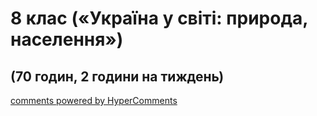 <div id="hypercomments_widget" class="js-hypercomments-widget invisible"></div>

# 8 клас («Україна у світі: природа, населення»)

## (70 годин, 2 години на тиждень)


<div class="js-hypercomments-container">
<a href="http://hypercomments.com" class="hc-link" title="comments widget">comments powered by HyperComments</a>
</div>